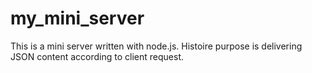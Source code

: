 # my_mini_server
This is a mini server written with node.js. Histoire purpose is delivering JSON content according to client request.
